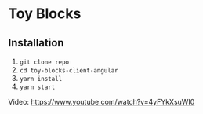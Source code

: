 # Toy Blocks

## Installation

1. `git clone repo`
2. `cd toy-blocks-client-angular`
3. `yarn install`
4. `yarn start`

Video: https://www.youtube.com/watch?v=4yFYkXsuWI0
